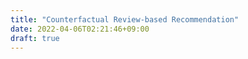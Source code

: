 ```yaml
---
title: "Counterfactual Review-based Recommendation"
date: 2022-04-06T02:21:46+09:00
draft: true
---
```


